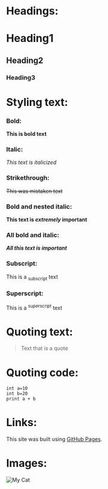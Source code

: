 # Headings:
# Heading1
## Heading2
### Heading3


# Styling text:
### Bold:
**This is bold text**



### Italic:
_This text is italicized_



### Strikethrough:
~~This was mistaken text~~


### Bold and nested italic:
**This text is _extremely_ important**


### All bold and italic:
***All this text is important***


### Subscript:
This is a <sub>subscript</sub> text

### Superscript:
This is a <sup>superscript</sup> text


# Quoting text:
> Text that is a quote


# Quoting code:
```
int a=10
int b=20
print a + b
```


# Links:
This site was built using [GitHub Pages](https://pages.github.com/).



# Images:
![My Cat](https://myoctocat.com/assets/images/base-octocat.svg)
